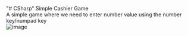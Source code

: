 "# CSharp" 
Simple Cashier Game <br/>
A simple game where we need to enter number value using the number key/numpad key <br/>
![image](https://github.com/user-attachments/assets/ac1bbcd9-c318-449c-8b39-3ad77820835a)
